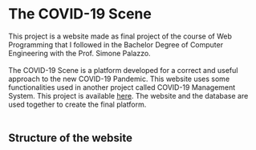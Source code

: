 # The COVID-19 Scene
This project is a website made as final project of the course of Web Programming that I followed in the Bachelor Degree of Computer Engineering with the Prof. Simone Palazzo.<br><br>
The COVID-19 Scene is a platform developed for a correct and useful approach to the new COVID-19 Pandemic. This website uses some functionalities used in another project called COVID-19 Management System. This project is available [here](https://github.com/michelelagreca/COVID-19-Management-System). The website and the database are used together to create the final platform.<br><br>
## Structure of the website
